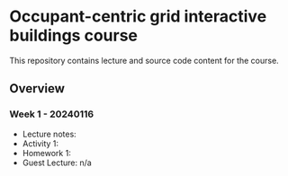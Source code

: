 # Occupant-centric grid interactive buildings course

This repository contains lecture and source code content for the course.

## Overview ##


### Week 1 - 20240116 ###
- Lecture notes:
- Activity 1:
- Homework 1:
- Guest Lecture: n/a
